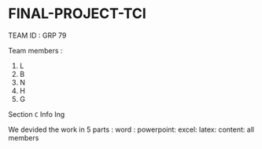 # FINAL-PROJECT-TCI
TEAM ID : GRP 79

Team members :
1. L
2. B
3. N
4. H
5. G

Section `C` Info Ing

We devided the work in 5 parts :
word :
powerpoint:
excel:
latex:
content: all members
   
